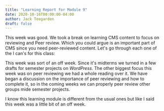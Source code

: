 ```yaml
---
title: "Learning Report for Module 9"
date: 2020-10-16T00:00:00-04:00
author: Jack Teegarden
draft: false
---
```


This week was good. We took a break on learning CMS content to focus on reviewing and Peer review. Which you could argue is an important part of CMS since you need
peer-reviewed content.
Let's go through each one of the I can's for this class: 

This week was sort of an off week. Since it's midterms we turned in a few drafts for semester projects on *WordPress*. The other biggest focus this week was on peer reviewing
we had a whole reading over it. We have began a discussion on the importance of peer reviewing and how to complete it, so in the coming weeks we can properly peer review
other groups mide semester projects.

I know this learning module is different from the usual ones but like I said this week was a little bit of an off week.
